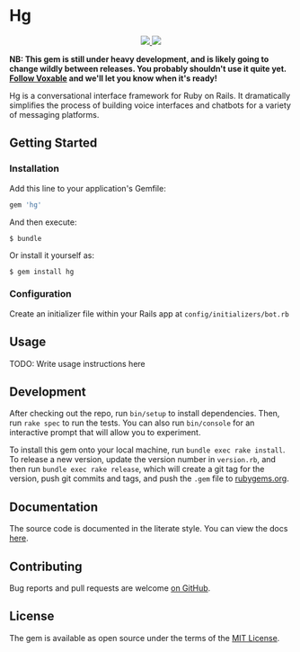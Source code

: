 
# Hg

<p align=center>
<a title="Code Climate" href="https://codeclimate.com/github/voxable-labs/hg">
    <img src="https://img.shields.io/codeclimate/github/voxable-labs/hg.svg" />
  </a>
  <a title="Test Coverage" href="https://codeclimate.com/github/voxable-labs/hg/coverage">
    <img src="https://img.shields.io/codeclimate/coverage/github/voxable-labs/hg.svg" />
  </a>
</p>

**NB: This gem is still under heavy development, and is likely going to change wildly between releases. You probably shouldn't use it quite yet. [Follow Voxable](https://www.voxable.io/blog) and we'll let you know when it's ready!**

Hg is a conversational interface framework for Ruby on Rails. It dramatically simplifies the process of building voice interfaces and chatbots for a variety of messaging platforms.

## Getting Started

### Installation
Add this line to your application's Gemfile:

```ruby
gem 'hg'
```

And then execute:

    $ bundle

Or install it yourself as:

    $ gem install hg
    
### Configuration
Create an initializer file within your Rails app at `config/initializers/bot.rb`
    

## Usage
TODO: Write usage instructions here

## Development
After checking out the repo, run `bin/setup` to install dependencies. Then, run `rake spec` to run the tests. You can also run `bin/console` for an interactive prompt that will allow you to experiment.

To install this gem onto your local machine, run `bundle exec rake install`. To release a new version, update the version number in `version.rb`, and then run `bundle exec rake release`, which will create a git tag for the version, push git commits and tags, and push the `.gem` file to [rubygems.org](https://rubygems.org).

## Documentation
The source code is documented in the literate style. You can view the docs [here](http://www.rubydoc.info/github/voxable-labs/hg/master).

## Contributing
Bug reports and pull requests are welcome [on GitHub](http://github.com/voxable-labs/hg).

## License
The gem is available as open source under the terms of the [MIT License](http://opensource.org/licenses/MIT).

